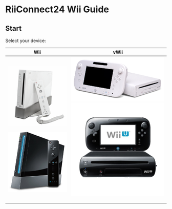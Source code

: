 # RiiConnect24 Wii Guide
## Start

Select your device:
<table>
  <thead>
    <tr>
      <th style="text-align: center">Wii</th>
      <th style="text-align: center">vWii</th>
    </tr>
  </thead>
  <tbody>
    <tr>
      <td style="text-align: center"><a href="/Docs/Wii/start"><img src="/images/wii-white.png" alt="White Wii" /></a> <br /><br /> <a href="/Docs/Wii/start"><img src="/images/wii-black.png" alt="Black Wii" /></a></td>
      <td style="text-align: center"><a href="/Docs/WiiU/start"><img src="/images/wiiu-white.png" alt="White Wii U" /></a>    <a href="/Docs/WiiU/start"><img src="/images/wiiu-black.png" alt="Black Wii U" /></a> <br /><br /></td>
    </tr>
  </tbody>
</table>
